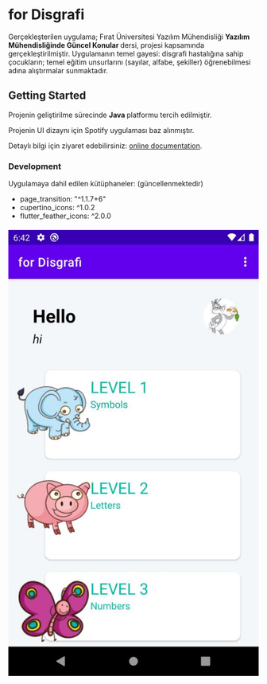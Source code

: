 # for Disgrafi

Gerçekleşterilen uygulama; Fırat Üniversitesi Yazılım Mühendisliği <strong> Yazılım Mühendisliğinde Güncel Konular </strong> dersi, projesi kapsamında gerçekleştirilmiştir.
Uygulamanın temel gayesi: disgrafi hastalığına sahip çocukların; temel eğitim unsurlarını (sayılar, alfabe, şekiller) öğrenebilmesi adına alıştırmalar sunmaktadır.

## Getting Started

Projenin geliştirilme sürecinde <strong> Java </strong> platformu tercih edilmiştir. 

Projenin UI dizaynı için Spotify uygulaması baz alınmıştır.

Detaylı bilgi için ziyaret edebilirsiniz:
[online documentation](https://flutter.dev/docs).

### Development
Uygulamaya dahil edilen kütüphaneler: (güncellenmektedir)
- page_transition: "^1.1.7+6"
- cupertino_icons: ^1.0.2
- flutter_feather_icons: ^2.0.0

#### <strong Screenshots>
 
 ![alt text](https://raw.githubusercontent.com/zekeriyaozcakar/for-disgrafi/main/Screenshots_/Screenshot_1.jpeg)
